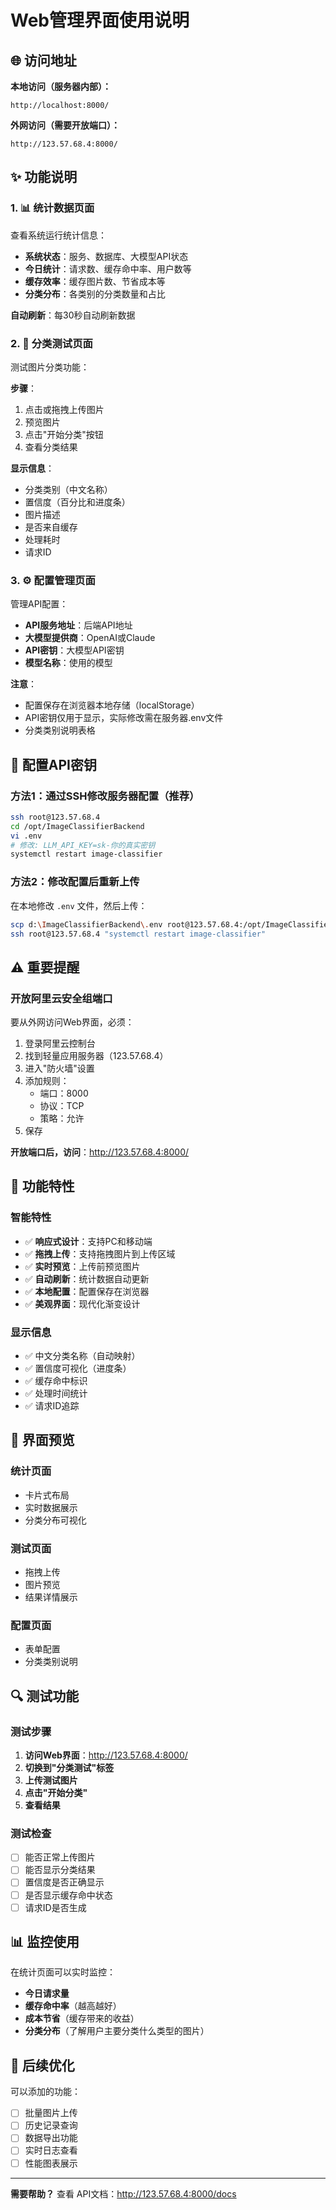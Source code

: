# Web管理界面使用说明

## 🌐 访问地址

**本地访问（服务器内部）：**
```
http://localhost:8000/
```

**外网访问（需要开放端口）：**
```
http://123.57.68.4:8000/
```

## ✨ 功能说明

### 1. 📊 统计数据页面

查看系统运行统计信息：

- **系统状态**：服务、数据库、大模型API状态
- **今日统计**：请求数、缓存命中率、用户数等
- **缓存效率**：缓存图片数、节省成本等
- **分类分布**：各类别的分类数量和占比

**自动刷新**：每30秒自动刷新数据

### 2. 🧪 分类测试页面

测试图片分类功能：

**步骤**：
1. 点击或拖拽上传图片
2. 预览图片
3. 点击"开始分类"按钮
4. 查看分类结果

**显示信息**：
- 分类类别（中文名称）
- 置信度（百分比和进度条）
- 图片描述
- 是否来自缓存
- 处理耗时
- 请求ID

### 3. ⚙️ 配置管理页面

管理API配置：

- **API服务地址**：后端API地址
- **大模型提供商**：OpenAI或Claude
- **API密钥**：大模型API密钥
- **模型名称**：使用的模型

**注意**：
- 配置保存在浏览器本地存储（localStorage）
- API密钥仅用于显示，实际修改需在服务器.env文件
- 分类类别说明表格

## 🔧 配置API密钥

### 方法1：通过SSH修改服务器配置（推荐）

```bash
ssh root@123.57.68.4
cd /opt/ImageClassifierBackend
vi .env
# 修改: LLM_API_KEY=sk-你的真实密钥
systemctl restart image-classifier
```

### 方法2：修改配置后重新上传

在本地修改 `.env` 文件，然后上传：
```bash
scp d:\ImageClassifierBackend\.env root@123.57.68.4:/opt/ImageClassifierBackend/
ssh root@123.57.68.4 "systemctl restart image-classifier"
```

## ⚠️ 重要提醒

### 开放阿里云安全组端口

要从外网访问Web界面，必须：

1. 登录阿里云控制台
2. 找到轻量应用服务器（123.57.68.4）
3. 进入"防火墙"设置
4. 添加规则：
   - 端口：8000
   - 协议：TCP
   - 策略：允许
5. 保存

**开放端口后，访问**：http://123.57.68.4:8000/

## 📱 功能特性

### 智能特性

- ✅ **响应式设计**：支持PC和移动端
- ✅ **拖拽上传**：支持拖拽图片到上传区域
- ✅ **实时预览**：上传前预览图片
- ✅ **自动刷新**：统计数据自动更新
- ✅ **本地配置**：配置保存在浏览器
- ✅ **美观界面**：现代化渐变设计

### 显示信息

- ✅ 中文分类名称（自动映射）
- ✅ 置信度可视化（进度条）
- ✅ 缓存命中标识
- ✅ 处理时间统计
- ✅ 请求ID追踪

## 🎨 界面预览

### 统计页面
- 卡片式布局
- 实时数据展示
- 分类分布可视化

### 测试页面
- 拖拽上传
- 图片预览
- 结果详情展示

### 配置页面
- 表单配置
- 分类类别说明

## 🔍 测试功能

### 测试步骤

1. **访问Web界面**：http://123.57.68.4:8000/
2. **切换到"分类测试"标签**
3. **上传测试图片**
4. **点击"开始分类"**
5. **查看结果**

### 测试检查

- [ ] 能否正常上传图片
- [ ] 能否显示分类结果
- [ ] 置信度是否正确显示
- [ ] 是否显示缓存命中状态
- [ ] 请求ID是否生成

## 📊 监控使用

在统计页面可以实时监控：

- **今日请求量**
- **缓存命中率**（越高越好）
- **成本节省**（缓存带来的收益）
- **分类分布**（了解用户主要分类什么类型的图片）

## 🚀 后续优化

可以添加的功能：

- [ ] 批量图片上传
- [ ] 历史记录查询
- [ ] 数据导出功能
- [ ] 实时日志查看
- [ ] 性能图表展示

---

**需要帮助？** 查看 API文档：http://123.57.68.4:8000/docs

